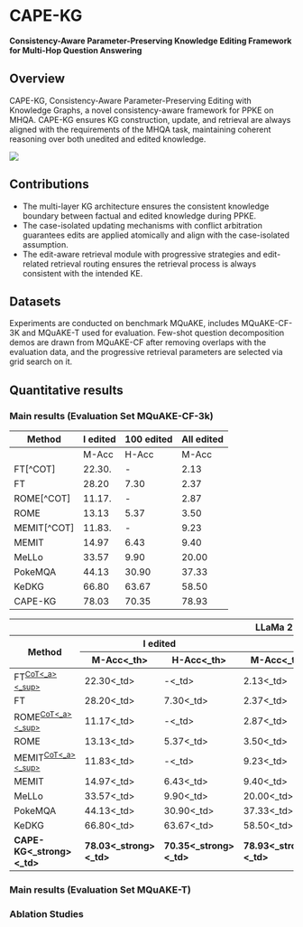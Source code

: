 # CAPE-KG
**Consistency-Aware Parameter-Preserving Knowledge Editing Framework for Multi-Hop Question Answering**
## Overview
CAPE-KG, Consistency-Aware Parameter-Preserving Editing with Knowledge Graphs, a novel consistency-aware framework for PPKE on MHQA. CAPE-KG ensures KG construction, update, and retrieval are always aligned with the requirements of the MHQA task, maintaining coherent reasoning over both unedited and edited knowledge.

![](README/method%20graph.png)


## Contributions
* The multi-layer KG architecture ensures the consistent knowledge boundary between factual and edited knowledge during PPKE.
* The case-isolated updating mechanisms with conflict arbitration guarantees edits are applied atomically and align with the case-isolated assumption.
* The edit-aware retrieval module with progressive strategies and edit-related retrieval routing ensures the retrieval process is always consistent with the intended KE.

## Datasets
Experiments are conducted on benchmark MQuAKE, includes MQuAKE-CF-3K and MQuAKE-T used for evaluation. Few-shot question decomposition demos are drawn from MQuAKE-CF after removing overlaps with the evaluation data, and the progressive retrieval
parameters are selected via grid search on it.

## Quantitative results
### Main results (Evaluation Set MQuAKE-CF-3k)
| Method   |        I edited        |       100 edited       |       All edited       |
|----------|------------------------|------------------------|------------------------|
|          | M-Acc   | H-Acc         | M-Acc   | H-Acc         | M-Acc   | H-Acc         |
| FT[^COT]| 22.30.  | -         | 2.13   | -         | OOM   | -         |
| FT    | 28.20   | 7.30        | 2.37   | 0.03         | OOM   | OOM        |
| ROME[^COT]| 11.17.  | -         | 2.87   | -         | 2.77   | -         |
| ROME   | 13.13   | 5.37        | 3.50   | 0.03         | 3.63   | 0.10        |
| MEMIT[^COT]| 11.83.  | -         | 9.23   | -         | 5.57  | -         |
| MEMIT   | 14.97   | 6.43        | 9.40   |2.47         | 2.30   |0.37       |
| MeLLo| 33.57  | 9.90        |20.00   | 10.07         | 17.33  | 9.90         |
| PokeMQA   | 44.13   | 30.90       | 37.33   |27.83         | 32.83   |23.87       |
| KeDKG    | 66.80   | 63.67         | 58.50   | 55.37         | 48.30   | 43.90         |
| CAPE-KG  | 78.03   | 70.35         | 78.93   | 71.02         | 78.38   | 70.84         |


<table>
  <thead>
    <tr>
      <th colspan="7">LLaMa 2-7B</th> <!-- centers by default for <th> -->
    </tr>
    <tr>
      <th rowspan="2">Method</th>
      <th colspan="2">I edited</th>
      <th colspan="2">100 edited</th>
      <th colspan="2">All edited</th>
    </tr>
    <tr>
      <th>M-Acc<_th><th>H-Acc<_th>
      <th>M-Acc<_th><th>H-Acc<_th>
      <th>M-Acc<_th><th>H-Acc<_th>
    </tr>
  </thead>
  <tbody>
    <tr>
      <td>FT<sup><a href="#fn-cot">CoT<_a><_sup></td>
      <td>22.30<_td><td>-<_td>
      <td>2.13<_td><td>-<_td>
      <td>OOM<_td><td>-<_td>
    </tr>
    <tr>
      <td>FT</td>
      <td>28.20<_td><td>7.30<_td>
      <td>2.37<_td><td>0.03<_td>
      <td>OOM<_td><td>OOM<_td>
    </tr>
    <tr>
      <td>ROME<sup><a href="#fn-cot">CoT<_a><_sup></td>
      <td>11.17<_td><td>-<_td>
      <td>2.87<_td><td>-<_td>
      <td>2.77<_td><td>-<_td>
    </tr>
    <tr>
      <td>ROME</td>
      <td>13.13<_td><td>5.37<_td>
      <td>3.50<_td><td>0.03<_td>
      <td>3.63<_td><td>0.10<_td>
    </tr>
    <tr>
      <td>MEMIT<sup><a href="#fn-cot">CoT<_a><_sup></td>
      <td>11.83<_td><td>-<_td>
      <td>9.23<_td><td>-<_td>
      <td>5.57<_td><td>-<_td>
    </tr>
    <tr>
      <td>MEMIT</td>
      <td>14.97<_td><td>6.43<_td>
      <td>9.40<_td><td>2.47<_td>
      <td>2.30<_td><td>0.37<_td>
    </tr>
    <tr>
      <td>MeLLo</td>
      <td>33.57<_td><td>9.90<_td>
      <td>20.00<_td><td>10.07<_td>
      <td>17.33<_td><td>9.90<_td>
    </tr>
    <tr>
      <td>PokeMQA</td>
      <td>44.13<_td><td>30.90<_td>
      <td>37.33<_td><td>27.83<_td>
      <td>32.83<_td><td>23.87<_td>
    </tr>
    <tr>
      <td>KeDKG</td>
      <td>66.80<_td><td>63.67<_td>
      <td>58.50<_td><td>55.37<_td>
      <td>48.30<_td><td>43.90<_td>
    </tr>
    <tr>
      <td><strong>CAPE-KG<_strong><_td>
      <td><strong>78.03<_strong><_td><td><strong>70.35<_strong><_td>
      <td><strong>78.93<_strong><_td><td><strong>71.02<_strong><_td>
      <td><strong>78.38<_strong><_td><td><strong>70.84<_strong><_td>
    </tr>
  </tbody>
</table>

### Main results (Evaluation Set MQuAKE-T)
### Ablation Studies


